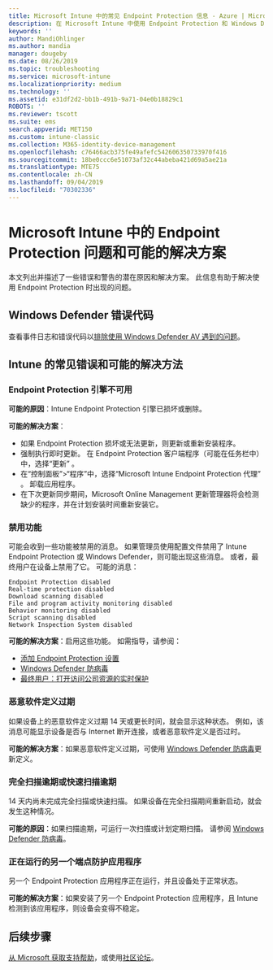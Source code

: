 ```yaml
---
title: Microsoft Intune 中的常见 Endpoint Protection 信息 - Azure | Microsoft Docs
description: 在 Microsoft Intune 中使用 Endpoint Protection 和 Windows Defender 以及对其进行故障排除时，请参阅常见消息和可能的解决方案。
keywords: ''
author: MandiOhlinger
ms.author: mandia
manager: dougeby
ms.date: 08/26/2019
ms.topic: troubleshooting
ms.service: microsoft-intune
ms.localizationpriority: medium
ms.technology: ''
ms.assetid: e31df2d2-bb1b-491b-9a71-04e0b18829c1
ROBOTS: ''
ms.reviewer: tscott
ms.suite: ems
search.appverid: MET150
ms.custom: intune-classic
ms.collection: M365-identity-device-management
ms.openlocfilehash: c76466acb375fe49afefc542606350733970f416
ms.sourcegitcommit: 18be0ccc6e51073af32c44abeba421d69a5ae21a
ms.translationtype: MTE75
ms.contentlocale: zh-CN
ms.lasthandoff: 09/04/2019
ms.locfileid: "70302336"
---
```

# <a name="endpoint-protection-issues-and-possible-solutions-in-microsoft-intune"></a>Microsoft Intune 中的 Endpoint Protection 问题和可能的解决方案

本文列出并描述了一些错误和警告的潜在原因和解决方案。 此信息有助于解决使用 Endpoint Protection 时出现的问题。

## <a name="windows-defender-error-codes"></a>Windows Defender 错误代码

查看事件日志和错误代码以[排除使用 Windows Defender AV 遇到的问题](https://docs.microsoft.com/windows/security/threat-protection/windows-defender-antivirus/troubleshoot-windows-defender-antivirus)。

## <a name="common-intune-errors-and-possible-resolutions"></a>Intune 的常见错误和可能的解决方法

### <a name="endpoint-protection-engine-unavailable"></a>Endpoint Protection 引擎不可用

**可能的原因**：Intune Endpoint Protection 引擎已损坏或删除。

**可能的解决方案**：

- 如果 Endpoint Protection 损坏或无法更新，则更新或重新安装程序。
- 强制执行即时更新。 在 Endpoint Protection 客户端程序（可能在任务栏中）中，选择“更新”  。
- 在“控制面板”>“程序”中，选择“Microsoft Intune Endpoint Protection 代理”  。 卸载应用程序。
- 在下次更新同步期间，Microsoft Online Management 更新管理器将会检测缺少的程序，并在计划安装时间重新安装它。

### <a name="features-are-disabled"></a>禁用功能

可能会收到一些功能被禁用的消息。 如果管理员使用配置文件禁用了 Intune Endpoint Protection 或 Windows Defender，则可能出现这些消息。 或者，最终用户在设备上禁用了它。 可能的消息：

`Endpoint Protection disabled`  
`Real-time protection disabled`  
`Download scanning disabled`  
`File and program activity monitoring disabled`  
`Behavior monitoring disabled`  
`Script scanning disabled`  
`Network Inspection System disabled`  

**可能的解决方案**：启用这些功能。 如需指导，请参阅：

- [添加 Endpoint Protection 设置](endpoint-protection-configure.md)
- [Windows Defender 防病毒](device-restrictions-windows-10.md#microsoft-defender-antivirus)
- [最终用户：打开访问公司资源的实时保护](/intune-user-help/turn-on-defender-windows)

### <a name="malware-definitions-out-of-date"></a>恶意软件定义过期

如果设备上的恶意软件定义过期 14 天或更长时间，就会显示这种状态。 例如，该消息可能显示设备是否与 Internet 断开连接，或者恶意软件定义是否过时。

**可能的解决方案**：如果恶意软件定义过期，可使用 [Windows Defender 防病毒](device-restrictions-windows-10.md#microsoft-defender-antivirus)更新定义。

### <a name="full-scan-overdue-or-quick-scan-overdue"></a>完全扫描逾期或快速扫描逾期

14 天内尚未完成完全扫描或快速扫描。 如果设备在完全扫描期间重新启动，就会发生这种情况。

**可能的原因**：如果扫描逾期，可运行一次扫描或计划定期扫描。 请参阅 [Windows Defender 防病毒](device-restrictions-windows-10.md#microsoft-defender-antivirus)。

### <a name="another-endpoint-protection-application-running"></a>正在运行的另一个端点防护应用程序

另一个 Endpoint Protection 应用程序正在运行，并且设备处于正常状态。

**可能的解决方案**：如果安装了另一个 Endpoint Protection 应用程序，且 Intune 检测到该应用程序，则设备会变得不稳定。

## <a name="next-steps"></a>后续步骤

[从 Microsoft 获取支持帮助](get-support.md)，或使用[社区论坛](https://social.technet.microsoft.com/Forums/en-US/home?category=microsoftintune)。
